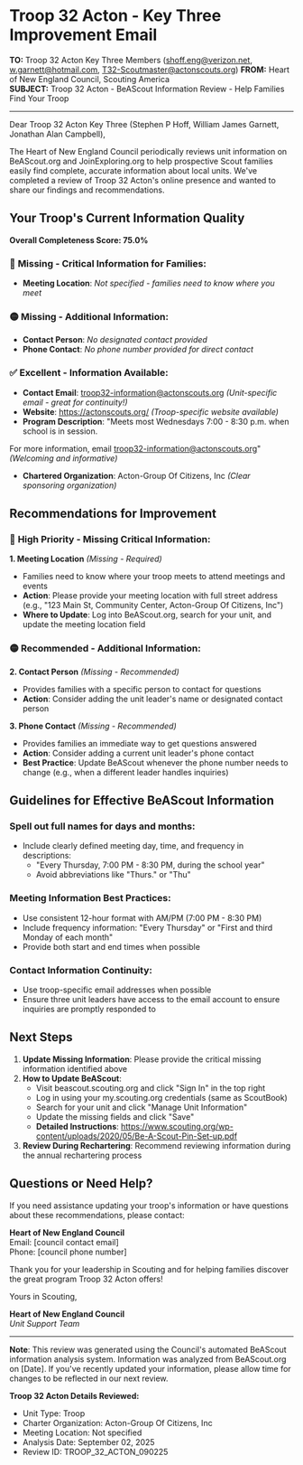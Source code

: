 # Troop 32 Acton - Key Three Improvement Email

**TO:** Troop 32 Acton Key Three Members (shoff.eng@verizon.net, w.garnett@hotmail.com, T32-Scoutmaster@actonscouts.org)
**FROM:** Heart of New England Council, Scouting America  
**SUBJECT:** Troop 32 Acton - BeAScout Information Review - Help Families Find Your Troop  

---

Dear Troop 32 Acton Key Three (Stephen P Hoff, William James Garnett, Jonathan Alan Campbell),

The Heart of New England Council periodically reviews unit information on BeAScout.org and JoinExploring.org to help prospective Scout families easily find complete, accurate information about local units. We've completed a review of Troop 32 Acton's online presence and wanted to share our findings and recommendations.

## Your Troop's Current Information Quality

**Overall Completeness Score: 75.0%**

### 🔴 **Missing - Critical Information for Families:**
- **Meeting Location**: *Not specified - families need to know where you meet*

### 🟡 **Missing - Additional Information:**
- **Contact Person**: *No designated contact provided*
- **Phone Contact**: *No phone number provided for direct contact*

### ✅ **Excellent - Information Available:**
- **Contact Email**: troop32-information@actonscouts.org *(Unit-specific email - great for continuity!)*
- **Website**: https://actonscouts.org/ *(Troop-specific website available)*
- **Program Description**: "Meets most Wednesdays 7:00 - 8:30 p.m. when school is in session.

 For more information, email troop32-information@actonscouts.org" *(Welcoming and informative)*
- **Chartered Organization**: Acton-Group Of Citizens, Inc *(Clear sponsoring organization)*

## Recommendations for Improvement

### 🔴 **High Priority - Missing Critical Information:**

**1. Meeting Location** *(Missing - Required)*
- Families need to know where your troop meets to attend meetings and events
- **Action**: Please provide your meeting location with full street address (e.g., "123 Main St, Community Center, Acton-Group Of Citizens, Inc")
- **Where to Update**: Log into BeAScout.org, search for your unit, and update the meeting location field

### 🟡 **Recommended - Additional Information:**

**2. Contact Person** *(Missing - Recommended)*
- Provides families with a specific person to contact for questions
- **Action**: Consider adding the unit leader's name or designated contact person

**3. Phone Contact** *(Missing - Recommended)*
- Provides families an immediate way to get questions answered
- **Action**: Consider adding a current unit leader's phone contact
- **Best Practice**: Update BeAScout whenever the phone number needs to change (e.g., when a different leader handles inquiries)


## Guidelines for Effective BeAScout Information

### **Spell out full names for days and months:**
- Include clearly defined meeting day, time, and frequency in descriptions:
  - "Every Thursday, 7:00 PM - 8:30 PM, during the school year"
  - Avoid abbreviations like "Thurs." or "Thu"

### **Meeting Information Best Practices:**
- Use consistent 12-hour format with AM/PM (7:00 PM - 8:30 PM)
- Include frequency information: "Every Thursday" or "First and third Monday of each month"
- Provide both start and end times when possible

### **Contact Information Continuity:**
- Use troop-specific email addresses when possible
- Ensure three unit leaders have access to the email account to ensure inquiries are promptly responded to

## Next Steps

1. **Update Missing Information**: Please provide the critical missing information identified above
2. **How to Update BeAScout**: 
   - Visit beascout.scouting.org and click "Sign In" in the top right
   - Log in using your my.scouting.org credentials (same as ScoutBook)
   - Search for your unit and click "Manage Unit Information"
   - Update the missing fields and click "Save"
   - **Detailed Instructions**: https://www.scouting.org/wp-content/uploads/2020/05/Be-A-Scout-Pin-Set-up.pdf
3. **Review During Rechartering**: Recommend reviewing information during the annual rechartering process

## Questions or Need Help?

If you need assistance updating your troop's information or have questions about these recommendations, please contact:

**Heart of New England Council**  
Email: [council contact email]  
Phone: [council phone number]

Thank you for your leadership in Scouting and for helping families discover the great program Troop 32 Acton offers!

Yours in Scouting,

**Heart of New England Council**  
*Unit Support Team*

---

**Note**: This review was generated using the Council's automated BeAScout information analysis system. Information was analyzed from BeAScout.org on [Date]. If you've recently updated your information, please allow time for changes to be reflected in our next review.

**Troop 32 Acton Details Reviewed:**
- Unit Type: Troop
- Charter Organization: Acton-Group Of Citizens, Inc  
- Meeting Location: Not specified
- Analysis Date: September 02, 2025
- Review ID: TROOP_32_ACTON_090225